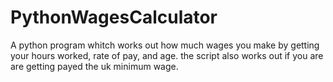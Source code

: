 PythonWagesCalculator
=====================

A python program whitch works out how much wages you make by getting your hours worked, rate of pay, and age. the script also works out if you are are getting payed the uk minimum wage.
